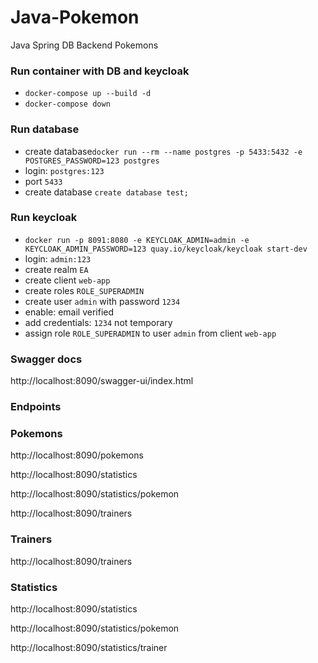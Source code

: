 # Java-Pokemon
Java Spring DB Backend Pokemons

### Run container with DB and keycloak
- `docker-compose up --build -d`
- `docker-compose down`
### Run database
- create database`docker run --rm --name postgres -p 5433:5432 -e POSTGRES_PASSWORD=123 postgres`
- login: `postgres:123`
- port `5433`
- create database `create database test;`

### Run keycloak
- `docker run -p 8091:8080 -e KEYCLOAK_ADMIN=admin -e KEYCLOAK_ADMIN_PASSWORD=123 quay.io/keycloak/keycloak start-dev`
- login: `admin:123`
- create realm `EA`
- create client `web-app`
- create roles `ROLE_SUPERADMIN`
- create user `admin` with password `1234`
- enable: email verified
- add credentials: `1234` not temporary
- assign role `ROLE_SUPERADMIN` to user `admin` from client `web-app`

### Swagger docs
http://localhost:8090/swagger-ui/index.html

### Endpoints
### Pokemons
http://localhost:8090/pokemons

http://localhost:8090/statistics

http://localhost:8090/statistics/pokemon

http://localhost:8090/trainers

### Trainers
http://localhost:8090/trainers

### Statistics
http://localhost:8090/statistics

http://localhost:8090/statistics/pokemon

http://localhost:8090/statistics/trainer